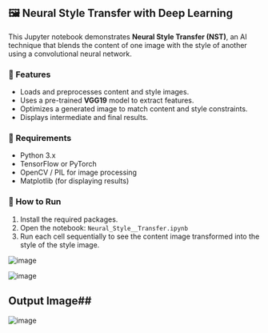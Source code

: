 ## 🖼️ Neural Style Transfer with Deep Learning

This Jupyter notebook demonstrates **Neural Style Transfer (NST)**, an AI technique that blends the content of one image with the style of another using a convolutional neural network.

### 📌 Features

* Loads and preprocesses content and style images.
* Uses a pre-trained **VGG19** model to extract features.
* Optimizes a generated image to match content and style constraints.
* Displays intermediate and final results.

### 📁 Requirements

* Python 3.x
* TensorFlow or PyTorch
* OpenCV / PIL for image processing
* Matplotlib (for displaying results)

### 🚀 How to Run

1. Install the required packages.
2. Open the notebook: `Neural_Style__Transfer.ipynb`
3. Run each cell sequentially to see the content image transformed into the style of the style image.

![image](https://github.com/user-attachments/assets/9cb842dc-fb29-49e2-8141-395a52079cc9)

![image](https://github.com/user-attachments/assets/025c2eb2-3249-4a50-8ff3-0b9606fa489d)

## Output Image##
![image](https://github.com/user-attachments/assets/3e26a77b-3501-4116-8601-e141bd180de8)

